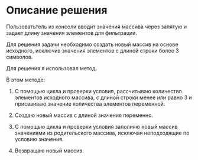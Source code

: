 # Описание решения
Пользоватьтель из консоли вводит значения массива через запятую и задает длину значения элементов для фильтрации.

Для решения задачи необходимо создать новый массив на основе исходного, исключив значения элементов с длиной строки более 3 символов.

Для решения я использовал метод.

В этом методе:
1. С помощью цикла и проверки условия, рассчитываю количество элементов исходного массива, с длиной строки менее или равно 3 и присваиваю значение количества элементов переменной.

2. Создаю новый массив с длиной значения переменно.

3. С помощью цикла и проверки условия заполняю новый массив значениями из родительского массива, исключая неподходящие по условию значения.

4. Возвращаю новый массив.